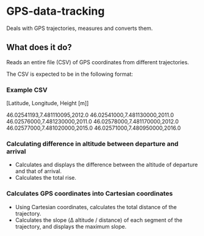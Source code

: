 # GPS-data-tracking
Deals with GPS trajectories, measures and converts them.

## What does it do?
Reads an entire file (CSV) of GPS coordinates from different trajectories.

The CSV is expected to be in the following format:

### Example CSV

[Latitude, Longitude, Height [m]]

46.02541193,7.481110095,2012.0
46.02541000,7.481130000,2011.0
46.02576000,7.481230000,2011.0
46.02578000,7.481170000,2012.0
46.02577000,7.481020000,2015.0
46.02571000,7.480950000,2016.0


### Calculating difference in altitude between departure and arrival
- Calculates and displays the difference between the altitude of departure and that of arrival.
- Calculates the total rise.

### Calculates GPS coordinates into Cartesian coordinates
- Using Cartesian coordinates, calculates the total distance of the trajectory.
- Calculates the slope (Δ altitude / distance) of each segment of the trajectory, and displays the maximum slope.
